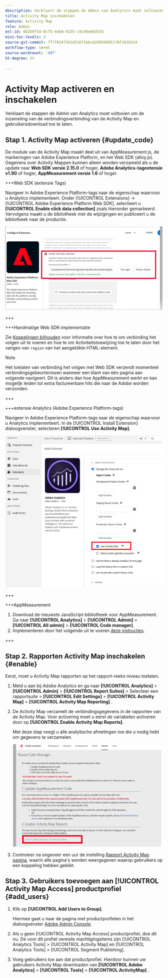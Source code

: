 ```yaml
---
description: Verklaart de stappen de Admin van Analytics moet voltooien om de inzameling van de verbindingsverbinding van de Activity Map en gebruikersdownload toe te laten.
title: Activity Map inschakelen
feature: Activity Map
role: Admin
exl-id: 0b2b9f3d-0c75-4eb8-9235-c9c98eb035d3
mini-toc-levels: 3
source-git-commit: 7f7f6347561d51671bbcb20959895178f3428314
workflow-type: tm+mt
source-wordcount: '407'
ht-degree: 1%

---
```



# Activity Map activeren en inschakelen

Verklaart de stappen de Admin van Analytics moet voltooien om de inzameling van de verbindingsverbinding van de Activity Map en gebruikersdownload toe te laten.

## Stap 1. Activity Map activeren {#update_code}

De module van de Activity Map maakt deel uit van AppMeasurement.js, de markeringen van Adobe Experience Platform, en het Web SDK (alloy.js). Gegevens over Activity Mappen kunnen alleen worden verzameld als u de update naar **Web SDK versie 2.15.0** of hoger, **Adobe Analytics-tagextensie v1.90** of hoger, **AppMeasurement versie 1.6** of hoger.

+++Web SDK (extensie Tags)

Navigeer in Adobe Experience Platform-tags naar de eigenschap waarvoor u Analytics implementeert. Onder [!UICONTROL Extensions] -> [!UICONTROL Adobe Experience Platform Web SDK], selecteert u **[!UICONTROL Enable click data collection]** zoals hieronder gemarkeerd. Vervolgens maakt u de bibliotheek met de wijzigingen en publiceert u de bibliotheek naar de productie.

![](assets/web_sdk.png)

+++

+++Handmatige Web SDK-implementatie

Zie [Koppelingen bijhouden](https://experienceleague.adobe.com/docs/experience-platform/edge/data-collection/track-links.html) voor informatie over hoe te om verbinding het volgen uit te voeren en hoe te om Activiteitstoewijzing toe te laten door het vangen van `region` van het aangeklikte HTML-element.

>[!NOTE]
>
>Het toelaten van verbinding het volgen met Web SDK verzendt momenteel verbindingsgebeurtenissen wanneer een klant van één pagina aan volgende navigeert. Dit is anders dan hoe AppMeasurement werkt en kan mogelijk leiden tot extra factureerbare hits die naar de Adobe worden verzonden.

+++

+++extensie Analytics (Adobe Experience Platform-tags)

Navigeer in Adobe Experience Platform-tags naar de eigenschap waarvoor u Analytics implementeert. In de [!UICONTROL Install Extension] dialoogvenster, selecteren **[!UICONTROL Use Activity Map]**.

![](assets/aa_extension.png)

+++

+++AppMeasurement

1. Download de nieuwste JavaScript-bibliotheek voor AppMeasurement.
Ga naar **[!UICONTROL Analytics]** > **[!UICONTROL Admin]** > **[!UICONTROL All admin]** > **[!UICONTROL Code manager]**.
1. Implementeren door het volgende uit te voeren [deze instructies](https://experienceleague.adobe.com/docs/analytics/implementation/js/overview.html).

+++

## Stap 2. Rapporten Activity Map inschakelen {#enable}

Eerst, moet u Activity Map rapporten op het rapport-reeks niveau toelaten.

1. Meld u aan bij Adobe Analytics en ga naar  **[!UICONTROL Analytics]** > **[!UICONTROL Admin]** > **[!UICONTROL Report Suites]** > Selecteer een rapportsuite > **[!UICONTROL Edit Settings]** > **[!UICONTROL Activity Map]** > **[!UICONTROL Activity Map Reporting]** .

1. De Activity Map verzamelt de verbindingsgegevens in de rapporten van de Activity Map. Voor activering moet u eerst de variabelen activeren door op **[!UICONTROL Enable Activity Map Reports]**.

   Met deze stap voegt u alle analytische afmetingen toe die u nodig hebt om gegevens te verzamelen.

   ![](assets/enable.png)

1. Controleer na ongeveer een uur de instelling [Rapport Activity Map pagina](/help/analyze/activity-map/activitymap-reporting-analytics.md), waarin alle pagina&#39;s worden weergegeven waarop gebruikers op een koppeling hebben geklikt.

## Stap 3. Gebruikers toevoegen aan [!UICONTROL Activity Map Access] productprofiel {#add_users}

1. Klik op **[!UICONTROL Add Users to Group]**.

   Hiermee gaat u naar de pagina met productprofielen in het dialoogvenster [Adobe Admin Console](https://adminconsole.adobe.com/E2F05B3B52F54D2E0A490D44@AdobeOrg/overview).

1. Als u geen [!UICONTROL Activity Map Access] productprofiel, doe dit nu. De voor dit profiel vereiste machtigingsitems zijn [!UICONTROL Analytics Tools] > [!UICONTROL Activity Map] en [!UICONTROL Analytics Tools] > [!UICONTROL Segment Publishing].

1. Voeg gebruikers toe aan dat productprofiel. Hierdoor kunnen uw gebruikers Activity Map downloaden van  **[!UICONTROL Adobe Analytics]** > **[!UICONTROL Tools]** > **[!UICONTROL ActivityMap]** .

